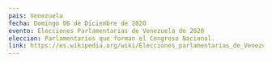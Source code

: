 ```yaml
---
pais: Venezuela
fecha: Domingo 06 de Diciembre de 2020
evento: Elecciones Parlamentarias de Venezuela de 2020
eleccion: Parlamentarios que forman el Congreso Nacional.
link: https://es.wikipedia.org/wiki/Elecciones_parlamentarias_de_Venezuela_de_2020
---
```

